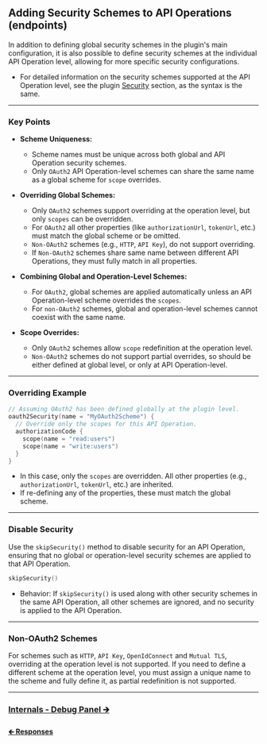 ## Adding Security Schemes to API Operations (endpoints)

In addition to defining global security schemes in the plugin's main configuration,
it is also possible to define security schemes at the individual API Operation level,
allowing for more specific security configurations.

- For detailed information on the security schemes supported at the API Operation level,
  see the plugin [Security](01.2.plugin-security.md) section, as the syntax is the same.

---

### Key Points

- **Scheme Uniqueness:**
  - Scheme names must be unique across both global and API Operation security schemes.
  - Only `OAuth2` API Operation-level schemes can share the same name as a global scheme for `scope` overrides.

- **Overriding Global Schemes:**
  - Only `OAuth2` schemes support overriding at the operation level, but only `scopes` can be overridden.
  - For `OAuth2` all other properties (like `authorizationUrl`, `tokenUrl`, etc.) must match the global scheme or be omitted.
  - `Non-OAuth2` schemes (e.g., `HTTP`, `API Key`), do not support overriding.
  - If `Non-OAuth2` schemes share same name between different API Operations, they must fully match in all properties.

- **Combining Global and Operation-Level Schemes:**
  - For `OAuth2`, global schemes are applied automatically unless an API Operation-level scheme overrides the `scopes`.
  - For `non-OAuth2` schemes, global and operation-level schemes cannot coexist with the same name.

- **Scope Overrides:**
  - Only `OAuth2` schemes allow `scope` redefinition at the operation level.
  - `Non-OAuth2` schemes do not support partial overrides, so should be either defined at global level, or only at API Operation-level.

---

### Overriding Example

```kotlin
// Assuming OAuth2 has been defined globally at the plugin level.
oauth2Security(name = "MyOAuth2Scheme") {
  // Override only the scopes for this API Operation.
  authorizationCode {
    scope(name = "read:users")
    scope(name = "write:users")
  }
}
```

- In this case, only the `scopes` are overridden. All other properties (e.g., `authorizationUrl`, `tokenUrl`, etc.) are inherited.
- If re-defining any of the properties, these must match the global scheme.

---

### Disable Security

Use the `skipSecurity()` method to disable security for an API Operation, ensuring that no global or operation-level security schemes
are applied to that API Operation.

```kotlin
skipSecurity()
```

- Behavior: If `skipSecurity()` is used along with other security schemes in the same API Operation,
  all other schemes are ignored, and no security is applied to the API Operation.

---

### Non-OAuth2 Schemes

For schemes such as `HTTP`, `API Key`, `OpenIdConnect` and `Mutual TLS`, overriding at the operation level is not supported.
If you need to define a different scheme at the operation level, you must assign a unique name to the scheme and fully define it,
as partial redefinition is not supported.

---

### [Internals - Debug Panel 🡲](03.0.internals-debug-panel.md)

#### [🡰 Responses](02.5.api-usage-responses.md)
